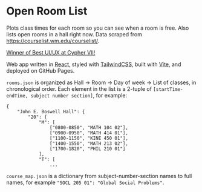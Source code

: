 # Open Room List
Plots class times for each room so you can see when a room is free. Also lists open rooms in a hall right now. Data scraped from <https://courselist.wm.edu/courselist/>.

[Winner of Best UI/UX at Cypher VII!](https://devpost.com/software/openroomlist)

Web app written in [React](https://reactjs.org/), styled with [TailwindCSS](https://tailwindcss.com/), built with [Vite](https://vitejs.dev/), and deployed on GitHub Pages.

`rooms.json` is organized as Hall -> Room -> Day of week -> List of classes, in chronological order. Each element in the list is a 2-tuple of `[startTime-endTime, subject number section]`, for example:
```
{
    "John E. Boswell Hall": {
        "20": {
            "M": [
                ["0800-0850", "MATH 104 02"],
                ["0900-0950", "MATH 414 01"],
                ["1100-1150", "KINE 450 01"],
                ["1400-1550", "MATH 213 02"],
                ["1700-1820", "PHIL 210 01"]
            ],
            "T": [
                ...
```

`course_map.json` is a dictionary from subject-number-section names to full names, for example `"SOCL 205 01": "Global Social Problems"`.
